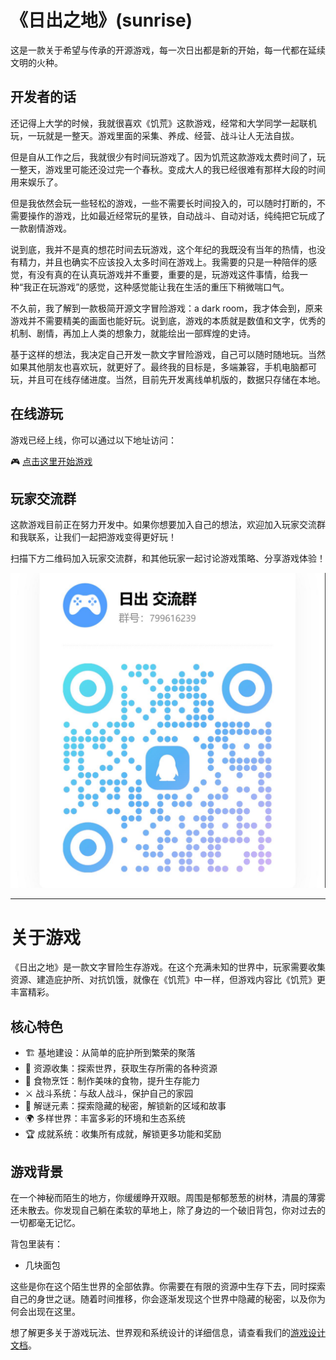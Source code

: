 # 《日出之地》(sunrise)

这是一款关于希望与传承的开源游戏，每一次日出都是新的开始，每一代都在延续文明的火种。

## 开发者的话

还记得上大学的时候，我就很喜欢《饥荒》这款游戏，经常和大学同学一起联机玩，一玩就是一整天。游戏里面的采集、养成、经营、战斗让人无法自拔。

但是自从工作之后，我就很少有时间玩游戏了。因为饥荒这款游戏太费时间了，玩一整天，游戏里可能还没过完一个春秋。变成大人的我已经很难有那样大段的时间用来娱乐了。

但是我依然会玩一些轻松的游戏，一些不需要长时间投入的，可以随时打断的，不需要操作的游戏，比如最近经常玩的星铁，自动战斗、自动对话，纯纯把它玩成了一款剧情游戏。

说到底，我并不是真的想花时间去玩游戏，这个年纪的我既没有当年的热情，也没有精力，并且也确实不应该投入太多时间在游戏上。我需要的只是一种陪伴的感觉，有没有真的在认真玩游戏并不重要，重要的是，玩游戏这件事情，给我一种“我正在玩游戏”的感觉，这种感觉能让我在生活的重压下稍微喘口气。

不久前，我了解到一款极简开源文字冒险游戏：a dark room，我才体会到，原来游戏并不需要精美的画面也能好玩。说到底，游戏的本质就是数值和文字，优秀的机制、剧情，再加上人类的想象力，就能绘出一部辉煌的史诗。

基于这样的想法，我决定自己开发一款文字冒险游戏，自己可以随时随地玩。当然如果其他朋友也喜欢玩，就更好了。最终我的目标是，多端兼容，手机电脑都可玩，并且可在线存储进度。当然，目前先开发离线单机版的，数据只存储在本地。

## 在线游玩

游戏已经上线，你可以通过以下地址访问：

🎮 [点击这里开始游戏](https://ludwig-chan.github.io/sunrise/)

## 玩家交流群

这款游戏目前正在努力开发中。如果你想要加入自己的想法，欢迎加入玩家交流群和我联系，让我们一起把游戏变得更好玩！

扫描下方二维码加入玩家交流群，和其他玩家一起讨论游戏策略、分享游戏体验！

![玩家交流群二维码](./docs/qq-group.jpg)

---

# 关于游戏

《日出之地》是一款文字冒险生存游戏。在这个充满未知的世界中，玩家需要收集资源、建造庇护所、对抗饥饿，就像在《饥荒》中一样，但游戏内容比《饥荒》更丰富精彩。

## 核心特色

- 🏗️ 基地建设：从简单的庇护所到繁荣的聚落
- 🌲 资源收集：探索世界，获取生存所需的各种资源
- 🥘 食物烹饪：制作美味的食物，提升生存能力
- ⚔️ 战斗系统：与敌人战斗，保护自己的家园
- 🧩 解谜元素：探索隐藏的秘密，解锁新的区域和故事
- 🌍 多样世界：丰富多彩的环境和生态系统
- 🏆 成就系统：收集所有成就，解锁更多功能和奖励


## 游戏背景

在一个神秘而陌生的地方，你缓缓睁开双眼。周围是郁郁葱葱的树林，清晨的薄雾还未散去。你发现自己躺在柔软的草地上，除了身边的一个破旧背包，你对过去的一切都毫无记忆。

背包里装有：
- 几块面包

这些是你在这个陌生世界的全部依靠。你需要在有限的资源中生存下去，同时探索自己的身世之谜。随着时间推移，你会逐渐发现这个世界中隐藏的秘密，以及你为何会出现在这里。

想了解更多关于游戏玩法、世界观和系统设计的详细信息，请查看我们的[游戏设计文档](./GAME_DESIGN.md)。
